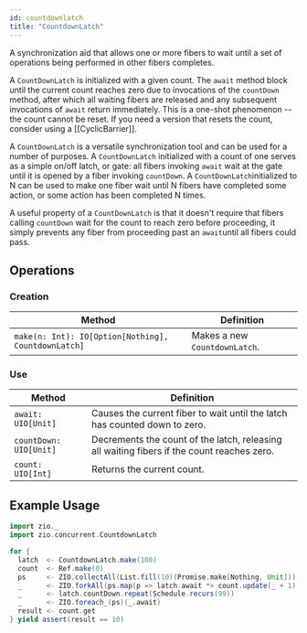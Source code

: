 ```yaml
---
id: countdownlatch 
title: "CountdownLatch"
---
```

A synchronization aid that allows one or more fibers to wait until a set of operations being performed in other fibers
completes.

A `CountDownLatch` is initialized with a given count. The `await` method block until the current count reaches zero due
to invocations of the `countDown` method, after which all waiting fibers are released and any subsequent invocations
of `await` return immediately. This is a one-shot phenomenon -- the count cannot be reset. If you need a version that
resets the count, consider using a [[CyclicBarrier]].

A `CountDownLatch` is a versatile synchronization tool and can be used for a number of purposes. A `CountDownLatch`
initialized with a count of one serves as a simple on/off latch, or gate: all fibers invoking `await` wait at the gate
until it is opened by a fiber invoking `countDown`. A `CountDownLatch`initialized to N can be used to make one fiber
wait until N fibers have completed some action, or some action has been completed N times.

A useful property of a `CountDownLatch` is that it doesn't require that fibers calling `countDown` wait for the count to
reach zero before proceeding, it simply prevents any fiber from proceeding past an `await`until all fibers could pass.

## Operations

### Creation

| Method                                                      | Definition                    |
|-------------------------------------------------------------|-------------------------------|
| `make(n: Int): IO[Option[Nothing], CountdownLatch]`         | Makes a new `CountdownLatch`. |

### Use

| Method                 | Definition                                                                                 |
|------------------------|--------------------------------------------------------------------------------------------|
| `await: UIO[Unit]`     | Causes the current fiber to wait until the latch has counted down to zero.                 |
| `countDown: UIO[Unit]` | Decrements the count of the latch, releasing all waiting fibers if the count reaches zero. |
| `count: UIO[Int]`      | Returns the current count.                                                                 |

## Example Usage

```scala mdoc:silent
import zio._
import zio.concurrent.CountdownLatch

for {
  latch  <- CountdownLatch.make(100)
  count  <- Ref.make(0)
  ps     <- ZIO.collectAll(List.fill(10)(Promise.make[Nothing, Unit]))
  _      <- ZIO.forkAll(ps.map(p => latch.await *> count.update(_ + 1) *> p.succeed(())))
  _      <- latch.countDown.repeat(Schedule.recurs(99))
  _      <- ZIO.foreach_(ps)(_.await)
  result <- count.get
} yield assert(result == 10)
```